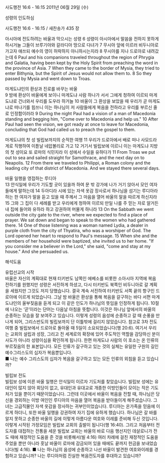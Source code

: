 사도행전 16:6 - 16:15 
2011년 06월 29일 (수)

성령의 인도하심



사도행전 16:6 - 16:15 / 새찬송가 435 장


아시아에 전도하려는 바울과 막으시는 성령 
6 성령이 아시아에서 말씀을 전하지 못하게 하시거늘 그들이 브루기아와 갈라디아 땅으로 다녀가 7 무시아 앞에 이르러 비두니아로 가고자 애쓰되 예수의 영이 허락하지 아니하시는지라 8 무시아를 지나 드로아로 내려갔는데 
6 Paul and his companions traveled throughout the region of Phrygia and Galatia, having been kept by the Holy Spirit from preaching the word in the province of Asia. 7 When they came to the border of Mysia, they tried to enter Bithynia, but the Spirit of Jesus would not allow them to. 8 So they passed by Mysia and went down to Troas.   

마게도냐인의 환상과 진로를 바꾸는 바울  
9 밤에 환상이 바울에게 보이니 마게도냐 사람 하나가 서서 그에게 청하여 이르되 마게도냐로 건너와서 우리를 도우라 하거늘 10 바울이 그 환상을 보았을 때 우리가 곧 마게도냐로 떠나기를 힘쓰니 이는 하나님이 저 사람들에게 복음을 전하라고 우리를 부르신 줄로 인정함이러라 
9 During the night Paul had a vision of a man of Macedonia standing and begging him, "Come over to Macedonia and help us." 10 After Paul had seen the vision, we got ready at once to leave for Macedonia, concluding that God had called us to preach the gospel to them.  

마게도냐의 첫 성 빌립보까지의 순적한 여행 
11 우리가 드로아에서 배로 떠나 사모드라게로 직행하여 이튿날 네압볼리로 가고 12 거기서 빌립보에 이르니 이는 마게도냐 지방의 첫 성이요 또 로마의 식민지라 이 성에서 수일을 유하다가 
11 From Troas we put out to sea and sailed straight for Samothrace, and the next day on to Neapolis. 12 From there we traveled to Philippi, a Roman colony and the leading city of that district of Macedonia. And we stayed there several days.

바울 일행을 영접하는 루디아  
13 안식일에 우리가 기도할 곳이 있을까 하여 문 밖 강가에 나가 거기 앉아서 모인 여자들에게 말하는데 14 두아디라 시에 있는 자색 옷감 장사로서 하나님을 섬기는 루디아라 하는 한 여자가 말을 듣고 있을 때 주께서 그 마음을 열어 바울의 말을 따르게 하신지라 15 그와 그 집이 다 세례를 받고 우리에게 청하여 이르되 만일 나를 주 믿는 자로 알거든 내 집에 들어와 유하라 하고 강권하여 머물게 하니라 
13 On the Sabbath we went outside the city gate to the river, where we expected to find a place of prayer. We sat down and began to speak to the women who had gathered there. 14 One of those listening was a woman named Lydia, a dealer in purple cloth from the city of Thyatira, who was a worshiper of God. The Lord opened her heart to respond to Paul's message. 15 When she and the members of her household were baptized, she invited us to her home. "If you consider me a believer in the Lord," she said, "come and stay at my house." And she persuaded us.

해석도움





유럽선교의 시작  
바울은 자신의 계획대로 현재 터키반도 남쪽인 에베소를 비롯한 소아시아 지역에 복음 전하기를 원했지만 성령은 서진하게 하셨고, 다시 터키반도 북쪽인 비두니아로 갈 계획을 세웠지만 그것도 저지 당했습니다. 결국 계속 서진하여 터키반도 서쪽 끝의 항구인 드로아에 이르게 되었습니다. 그날 밤 바울은 환상을 통해 복음을 갈구하는 바다 서편 마게도냐인의 울부짖음을 듣게 되고 이 같은 인도가 하나님의 뜻임을 인정하게 됩니다. 10절에 나오는 ‘곧’이라는 단어는 다음날 아침을 뜻합니다. 이것은 하나님 앞에서의 바울의 순종하는 모습을 잘 보여주고 있습니다. 이렇게 성령의 음성에 순종하고 갈 때 순풍을 만나게 되어, 그리스반도의 빌립보까지 단 이틀밖에 걸리지 않았습니다. 참고로 3차 전도여행 중 빌립보에서 드로아로 돌아올 때 5일이 소요되었습니다(행 20:6). 여기서 우리는 교회의 설립과 성장, 그리고 전 세계로의 확장에 있어 주도적인 역할을 감당하신 분이 사도가 아니라 성령이심을 확인하게 됩니다. 한편 마게도냐 사람의 이 호소는 온 인류의 부르짖음의 한 표본입니다. 모든 인류가 갈구하고 있는 것의 실체는 유일한 구원의 길인 예수그리스도의 십자가 복음뿐입니다.  
■ 나는 예수 그리스도의 십자가 복음을 갈구하고 있는 모든 인류의 외침을 듣고 있습니까?    

빌립보 전도  
빌립보 성에 이른 바울 일행은 안식일이 이르자 기도처를 찾았습니다. 빌립보 성에는 유대인이 많지 않아 회당이 없고, 유대인과 유대교로 개종한 이방인들이 모이는 작은 기도처가 있을 뿐이기 때문이었습니다. 그런데 이곳에서 바울이 복음을 전할 때, 하나님은 당신을 경외하는 이방 여인인 루디아의 마음을 열어 복음을 받아들이게 해주셨습니다. 그녀는 고급직물인 자색 옷감을 장사하는 귀부인이었습니다. 루디아는 온가족을 믿음에 이르게 하더니, 또한 바울 일행을 강권하여 자기 집에 유하게 했습니다. 하나님은 갈 바를 알지 못하고 순종한 바울의 길에 이렇게 아름다운 여호와 이레를 준비해 두신 것입니다. 이렇게 시작된 가정모임은 빌립보 교회의 출발이 됩니다(행 16:40). 그리고 처음부터 전도자를 대접하는 전통을 세운 빌립보 교회는 바울의 바로 다음 행선지인 데살로니가 전도 때에 재정적인 도움을 준 것을 비롯해서(빌 4:16) 여러 차례에 걸친 재정적인 도움을 주었을 뿐만 아니라 훗날 바울이 로마에 감금되어 있을 때에도 끝까지 헌금을 보내었습니다(빌 4:16). 
■ 나는 하나님의 음성에 순종하고 나선 바울이 발견한 여호와이레를 경험하고 있습니까? 나는 루디아처럼 진실한 복음전도자를 후대하고 있습니까?